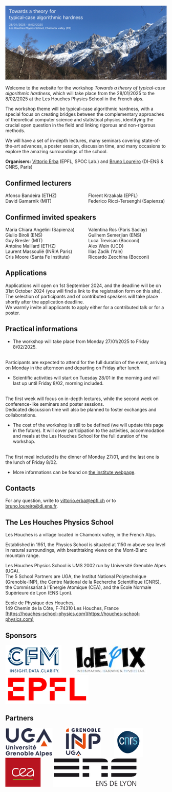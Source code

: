 ![Photo of les houches](img/photo.jpg)

Welcome to the website for the workshop _Towards a theory of typical-case algorithmic hardness_, which will take place from the 28/01/2025 to the 8/02/2025 at the Les Houches Physics School in the French alps.

The workshop theme will be typical-case algorithmic hardness, with a special focus on creating bridges between the complementary approaches of theoretical computer science and statistical physics, identifying the crucial open question in the field and linking rigorous and non-rigorous methods.

We will have a set of in-depth lectures, many seminars covering state-of-the-art advances, a poster session, discussion time, and many occasions to explore the amazing surroundings of the school.

__Organisers:__  [Vittorio Erba](https://vittorioerba.github.io)  (EPFL, SPOC Lab.) and [Bruno Loureiro](https://brloureiro.github.io) (DI-ENS & CNRS, Paris)

## Confirmed lecturers

<div style="column-count: 2;">
Afonso           Bandeira           	(ETHZ)          <br>
David            Gamarnik           	(MIT)           <br>
Florent          Krzakala               (EPFL)          <br>
Federico         Ricci-Tersenghi	    (Sapienza)      
</div>

## Confirmed invited speakers

<div style="column-count: 2;">
Maria Chiara     Angelini	            (Sapienza)           <br>
Giulio           Biroli         	    (ENS)                <br>
Guy              Bresler                (MIT)                <br>
Antoine          Maillard           	(ETHZ)               <br>
Laurent          Massoulié          	(INRIA Paris)        <br>
Cris             Moore                  (Santa Fe Institute) <br>
Valentina        Ros            	    (Paris Saclay)       <br>
Guilhem          Semerjian          	(ENS)                <br>
Luca             Trevisan           	(Bocconi)            <br>
Alex             Wein           	    (UCD)                <br>
Ilias            Zadik          	    (Yale)               <br>
Riccardo          Zecchina           	(Bocconi)            <br>
</div>

## Applications

Applications will open on 1st September 2024, and the deadline will be on 31st October 2024 (you will find a link to the registration form on this site).
The selection of participants and of contributed speakers will take place shortly after the application deadline.
<br>
We warmly invite all applicants to apply either for a contributed talk or for a poster.

## Practical informations

- The workshop will take place from Monday 27/01/2025 to Friday 8/02/2025.
<br>
    Participants are expected to attend for the full duration of the event, arriving on Monday in the afternoon and departing on Friday after lunch.

- Scientific activities will start on Tuesday 28/01 in the morning and will last up until Friday 8/02, morning included.
<br>
    The first week will focus on in-depth lectures, while the second week on conference-like seminars and poster sessions.
<br>
    Dedicated discussion time will also be planned to foster exchanges and collaborations.

- The cost of the workshop is still to be defined (we will update this page in the future). It will cover participation to the activities, accommodation and meals at the Les Houches School for the full duration of the workshop.
<br>
The first meal included is the dinner of Monday 27/01, and the last one is the lunch of Friday 8/02.

- More informations can be found on [the institute webpage](https://www.houches-school-physics.com/practical-information/).

<!-- - The poster of the event can be downloaded [here](poster.pdf) -->

## Contacts

For any question, write to [vittorio.erba@epfl.ch](mailto:vittorio.erba@epfl.ch) or to [bruno.loureiro@di.ens.fr](mailto:bruno.loureiro@di.ens.fr).

## The Les Houches Physics School

Les Houches is a village located in Chamonix valley, in the French Alps.

Established in 1951, the Physics School is situated at 1150 m above sea level in natural
surroundings, with breathtaking views on the Mont-Blanc mountain range.

Les Houches Physics School is UMS 2002 run by Université Grenoble Alpes (UGA).
<br>
The 5 School Partners are UGA, the Institut National Polytechnique (Grenoble-INP),
the Centre National de la Recherche Scientifique (CNRS),
the Commissariat à l'Energie Atomique (CEA), and
the Ecole Normale Supérieure de Lyon (ENS Lyon).

Ecole de Physique des Houches,<br>
149 Chemin de la Côte, F-74310 Les Houches, France<br>
[https://houches-school-physics.com](https://houches-school-physics.com)<br>

## Sponsors

<img src="img/cfm.png" alt="drawing" height="90"/>
&nbsp;&nbsp;&nbsp;&nbsp;&nbsp;&nbsp;&nbsp;&nbsp;
<img src="img/idephix.jpg" alt="drawing" height="90"/>
&nbsp;&nbsp;&nbsp;&nbsp;&nbsp;&nbsp;&nbsp;&nbsp;
<img src="img/epfl.png" alt="drawing" height="90"/>

## Partners

<img src="img/uga.svg" alt="drawing" height="90"/>
&nbsp;&nbsp;&nbsp;&nbsp;&nbsp;&nbsp;&nbsp;&nbsp;
<img src="img/inp.svg" alt="drawing" height="90"/>
&nbsp;&nbsp;&nbsp;&nbsp;&nbsp;&nbsp;&nbsp;&nbsp;
<img src="img/cnrs.svg" alt="drawing" height="90"/>
&nbsp;&nbsp;&nbsp;&nbsp;&nbsp;&nbsp;&nbsp;&nbsp;
<img src="img/cea.svg" alt="drawing" height="90"/>
&nbsp;&nbsp;&nbsp;&nbsp;&nbsp;&nbsp;&nbsp;&nbsp;
<img src="img/ens.svg" alt="drawing" height="90"/>
